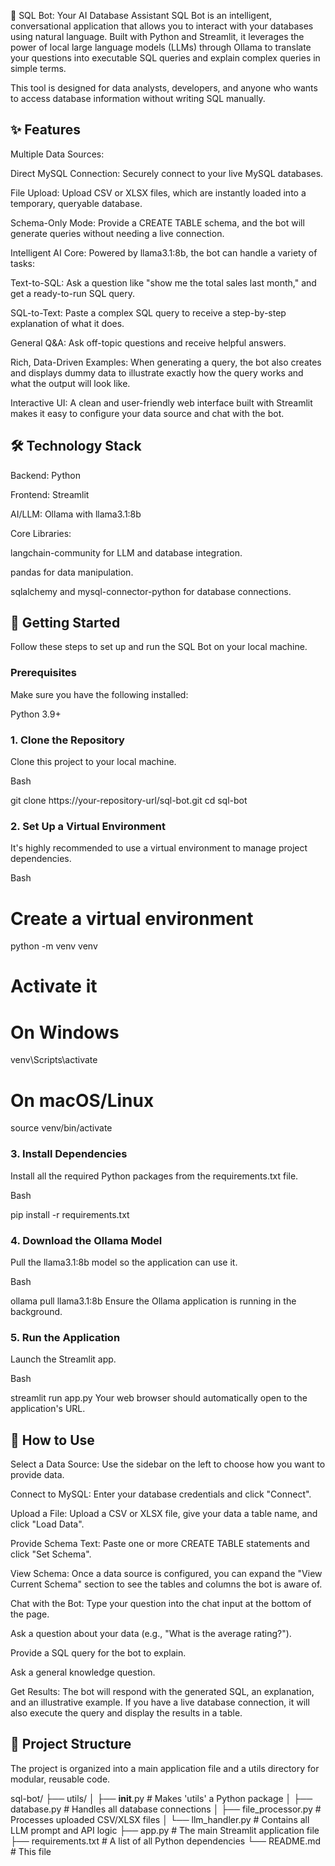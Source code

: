 🤖 SQL Bot: Your AI Database Assistant
SQL Bot is an intelligent, conversational application that allows you to interact with your databases using natural language. Built with Python and Streamlit, it leverages the power of local large language models (LLMs) through Ollama to translate your questions into executable SQL queries and explain complex queries in simple terms.

This tool is designed for data analysts, developers, and anyone who wants to access database information without writing SQL manually.

## ✨ Features
Multiple Data Sources:

Direct MySQL Connection: Securely connect to your live MySQL databases.

File Upload: Upload CSV or XLSX files, which are instantly loaded into a temporary, queryable database.

Schema-Only Mode: Provide a CREATE TABLE schema, and the bot will generate queries without needing a live connection.

Intelligent AI Core: Powered by llama3.1:8b, the bot can handle a variety of tasks:

Text-to-SQL: Ask a question like "show me the total sales last month," and get a ready-to-run SQL query.

SQL-to-Text: Paste a complex SQL query to receive a step-by-step explanation of what it does.

General Q&A: Ask off-topic questions and receive helpful answers.

Rich, Data-Driven Examples: When generating a query, the bot also creates and displays dummy data to illustrate exactly how the query works and what the output will look like.

Interactive UI: A clean and user-friendly web interface built with Streamlit makes it easy to configure your data source and chat with the bot.

## 🛠️ Technology Stack
Backend: Python

Frontend: Streamlit

AI/LLM: Ollama with llama3.1:8b

Core Libraries:

langchain-community for LLM and database integration.

pandas for data manipulation.

sqlalchemy and mysql-connector-python for database connections.

## 🚀 Getting Started
Follow these steps to set up and run the SQL Bot on your local machine.

### Prerequisites
Make sure you have the following installed:

Python 3.9+

### 1. Clone the Repository
Clone this project to your local machine.

Bash

git clone https://your-repository-url/sql-bot.git
cd sql-bot
### 2. Set Up a Virtual Environment
It's highly recommended to use a virtual environment to manage project dependencies.

Bash

# Create a virtual environment
python -m venv venv

# Activate it
# On Windows
venv\Scripts\activate
# On macOS/Linux
source venv/bin/activate
### 3. Install Dependencies
Install all the required Python packages from the requirements.txt file.

Bash

pip install -r requirements.txt
### 4. Download the Ollama Model
Pull the llama3.1:8b model so the application can use it.

Bash

ollama pull llama3.1:8b
Ensure the Ollama application is running in the background.

### 5. Run the Application
Launch the Streamlit app.

Bash

streamlit run app.py
Your web browser should automatically open to the application's URL.

## 📖 How to Use
Select a Data Source: Use the sidebar on the left to choose how you want to provide data.

Connect to MySQL: Enter your database credentials and click "Connect".

Upload a File: Upload a CSV or XLSX file, give your data a table name, and click "Load Data".

Provide Schema Text: Paste one or more CREATE TABLE statements and click "Set Schema".

View Schema: Once a data source is configured, you can expand the "View Current Schema" section to see the tables and columns the bot is aware of.

Chat with the Bot: Type your question into the chat input at the bottom of the page.

Ask a question about your data (e.g., "What is the average rating?").

Provide a SQL query for the bot to explain.

Ask a general knowledge question.

Get Results: The bot will respond with the generated SQL, an explanation, and an illustrative example. If you have a live database connection, it will also execute the query and display the results in a table.

## 📁 Project Structure
The project is organized into a main application file and a utils directory for modular, reusable code.

sql-bot/
├── utils/
│   ├── __init__.py           # Makes 'utils' a Python package
│   ├── database.py         # Handles all database connections
│   ├── file_processor.py   # Processes uploaded CSV/XLSX files
│   └── llm_handler.py        # Contains all LLM prompt and API logic
├── app.py                    # The main Streamlit application file
├── requirements.txt          # A list of all Python dependencies
└── README.md                 # This file
